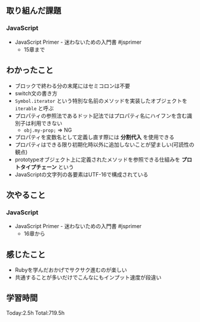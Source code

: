 ## 取り組んだ課題
### JavaScript
- JavaScript Primer - 迷わないための入門書 #jsprimer
  - 15章まで
## わかったこと
- ブロックで終わる分の末尾にはセミコロンは不要
- switch文の書き方
- `Symbol.iterator` という特別な名前のメソッドを実装したオブジェクトを `iterable` と呼ぶ
- プロパティの参照法であるドット記法ではプロパティ名にハイフンを含む識別子は利用できない
    - `obj.my-prop;` => NG
- プロパティを変数名として定義し直す際には **分割代入** を使用できる
- プロパティはできる限り初期化時以外に追加しないことが望ましい(可読性の観点)
- prototypeオブジェクト上に定義されたメソッドを参照できる仕組みを **プロトタイプチェーン** という
- JavaScriptの文字列の各要素はUTF-16で構成されている
## 次やること
### JavaScript
- JavaScript Primer - 迷わないための入門書 #jsprimer
  - 16章から
## 感じたこと
- Rubyを学んだおかげでサクサク進むのが楽しい
- 共通することが多いだけでこんなにもインプット速度が段違い
## 学習時間
Today:2.5h Total:719.5h